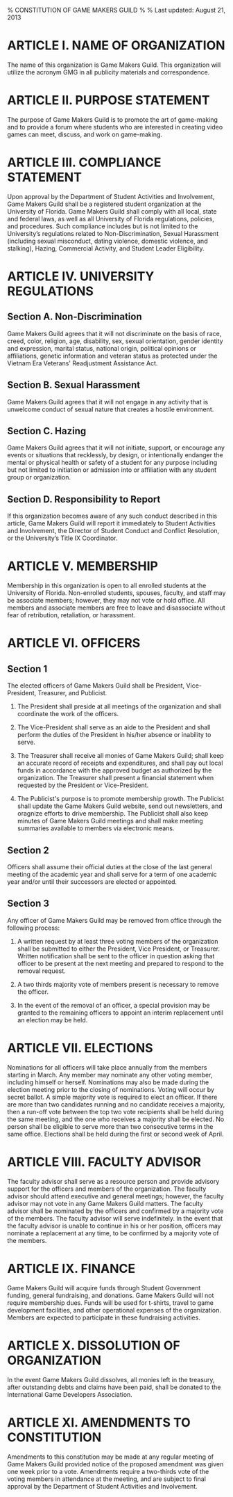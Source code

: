 % CONSTITUTION OF GAME MAKERS GUILD
%
% Last updated: August 21, 2013

# ARTICLE I.  NAME OF ORGANIZATION

The name of this organization is Game Makers Guild. This organization will
utilize the acronym GMG in all publicity materials and correspondence.

# ARTICLE II.  PURPOSE STATEMENT

The purpose of Game Makers Guild is to promote the art of game-making and to
provide a forum where students who are interested in creating video games can
meet, discuss, and work on game-making.

# ARTICLE III.  COMPLIANCE STATEMENT

Upon approval by the Department of Student Activities and Involvement, Game
Makers Guild shall be a registered student organization at the University of
Florida. Game Makers Guild shall comply with all local, state and federal laws,
as well as all University of Florida regulations, policies, and procedures.
Such compliance includes but is not limited to the University’s regulations
related to Non-Discrimination, Sexual Harassment (including sexual misconduct,
dating violence, domestic violence, and stalking), Hazing, Commercial Activity,
and Student Leader Eligibility.

# ARTICLE IV.  UNIVERSITY REGULATIONS

## Section A.  Non-Discrimination

Game Makers Guild agrees that it will not discriminate on the basis of race,
creed, color, religion, age, disability, sex, sexual orientation, gender
identity and expression, marital status, national origin, political opinions or
affiliations, genetic information and veteran status as protected under the
Vietnam Era Veterans' Readjustment Assistance Act.

## Section B.  Sexual Harassment

Game Makers Guild agrees that it will not engage in any activity that is
unwelcome conduct of sexual nature that creates a hostile environment.

## Section C.  Hazing

Game Makers Guild agrees that it will not initiate, support, or encourage any
events or situations that recklessly, by design, or intentionally endanger the
mental or physical health or safety of a student for any purpose including but
not limited to initiation or admission into or affiliation with any student
group or organization.

## Section D. Responsibility to Report

If this organization becomes aware of any such conduct described in this
article, Game Makers Guild will report it immediately to Student Activities and
Involvement, the Director of Student Conduct and Conflict Resolution, or the
University’s Title IX Coordinator.

# ARTICLE V.  MEMBERSHIP

Membership in this organization is open to all enrolled students at the
University of Florida. Non-enrolled students, spouses, faculty, and staff may
be associate members; however, they may not vote or hold office. All members
and associate members are free to leave and disassociate without fear of
retribution, retaliation, or harassment.

# ARTICLE VI.  OFFICERS

## Section 1

The elected officers of Game Makers Guild shall be President, Vice-President,
Treasurer, and Publicist.

1.  The President shall preside at all meetings of the organization and shall
    coordinate the work of the officers.

2.  The Vice-President shall serve as an aide to the President and shall perform
    the duties of the President in his/her absence or inability to serve.

3.  The Treasurer shall receive all monies of Game Makers Guild; shall keep an
    accurate record of receipts and expenditures, and shall pay out local funds in
    accordance with the approved budget as authorized by the organization. The
    Treasurer shall present a financial statement when requested by the President
    or Vice-President.

4.  The Publicist's purpose is to promote membership growth. The Publicist shall
    update the Game Makers Guild website, send out newsletters, and oragnize
    efforts to drive membership. The Publicist shall also keep minutes of Game
    Makers Guild meetings and shall make meeting summaries available to members
    via electronic means.

## Section 2

Officers shall assume their official duties at the close of the last general
meeting of the academic year and shall serve for a term of one academic year
and/or until their successors are elected or appointed.

## Section 3

Any officer of Game Makers Guild may be removed from office through the
following process:

1.  A written request by at least three voting members of the organization shall be
    submitted to either the President, Vice President, or Treasurer. Written
    notification shall be sent to the officer in question asking that officer to be
    present at the next meeting and prepared to respond to the removal request.

2.  A two thirds majority vote of members present is necessary to remove the
    officer.

3.  In the event of the removal of an officer, a special provision may be granted
    to the remaining officers to appoint an interim replacement until an election
    may be held.

# ARTICLE VII.  ELECTIONS

Nominations for all officers will take place annually from the members starting
in March. Any member may nominate any other voting member, including himself or
herself. Nominations may also be made during the election meeting prior to the
closing of nominations. Voting will occur by secret ballot. A simple majority
vote is required to elect an officer. If there are more than two candidates
running and no candidate receives a majority, then a run-off vote between the
top two vote recipients shall be held during the same meeting, and the one who
receives a majority shall be elected. No person shall be eligible to serve more
than two consecutive terms in the same office. Elections shall be held during
the first or second week of April.

# ARTICLE VIII.  FACULTY ADVISOR

The faculty advisor shall serve as a resource person and provide advisory
support for the officers and members of the organization. The faculty advisor
should attend executive and general meetings; however, the faculty advisor may
not vote in any Game Makers Guild matters.  The faculty advisor shall be
nominated by the officers and confirmed by a majority vote of the members. The
faculty advisor will serve indefinitely. In the event that the faculty advisor
is unable to continue in his or her position, officers may nominate a
replacement at any time, to be confirmed by a majority vote of the members.

# ARTICLE IX.  FINANCE

Game Makers Guild will acquire funds through Student Government funding,
general fundraising, and donations. Game Makers Guild will not require
membership dues. Funds will be used for t-shirts, travel
to game development facilities, and other operational expenses of the
organization. Members are expected to participate in these fundraising
activities.

# ARTICLE X.  DISSOLUTION OF ORGANIZATION

In the event Game Makers Guild dissolves, all monies left in the treasury,
after outstanding debts and claims have been paid, shall be donated to the
International Game Developers Association.

# ARTICLE XI.  AMENDMENTS TO CONSTITUTION

Amendments to this constitution may be made at any regular meeting of Game
Makers Guild provided notice of the proposed amendment was given one week
prior to a vote. Amendments require a two-thirds vote of the voting members in
attendance at the meeting, and are subject to final approval by the Department
of Student Activities and Involvement.
